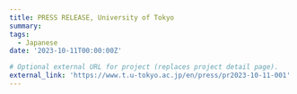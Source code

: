 ```yaml
---
title: PRESS RELEASE, University of Tokyo 
summary: 
tags:
  - Japanese
date: '2023-10-11T00:00:00Z'

# Optional external URL for project (replaces project detail page).
external_link: 'https://www.t.u-tokyo.ac.jp/en/press/pr2023-10-11-001'
---
```

